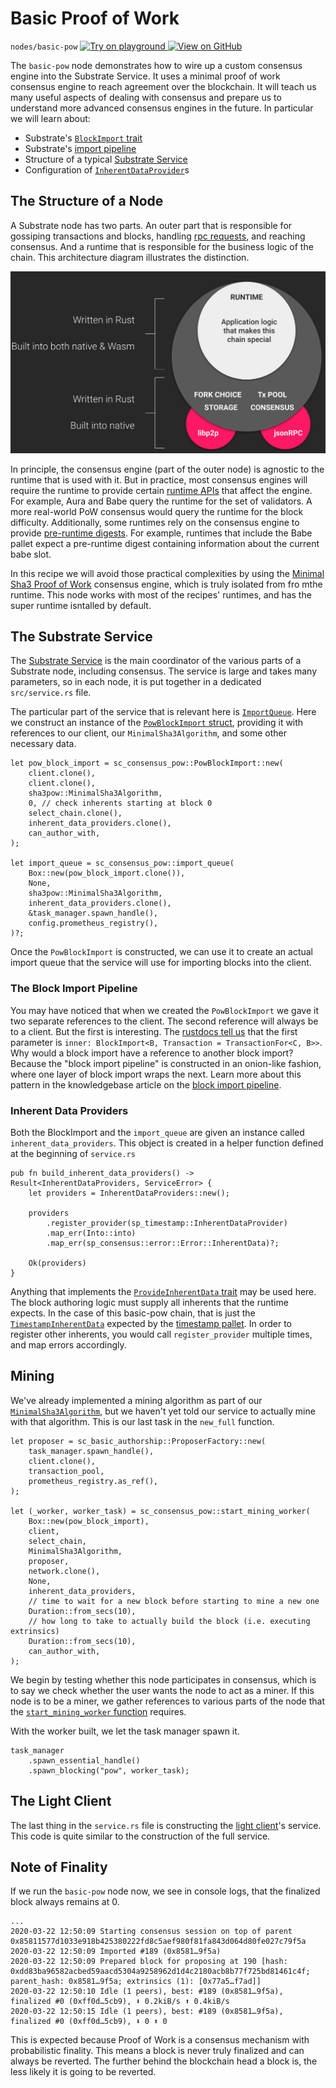 # Basic Proof of Work

`nodes/basic-pow`
<a target="_blank" href="https://playground.substrate.dev/?deploy=recipes&files=%2Fhome%2Fsubstrate%2Fworkspace%2Fnodes%2Fbasic-pow%2Fsrc%2Fservice.rs">
	<img src="https://img.shields.io/badge/Playground-Try%20it!-brightgreen?logo=Parity%20Substrate" alt ="Try on playground"/>
</a>
<a target="_blank" href="https://github.com/substrate-developer-hub/recipes/tree/master/nodes/basic-pow/src/service.rs">
	<img src="https://img.shields.io/badge/Github-View%20Code-brightgreen?logo=github" alt ="View on GitHub"/>
</a>

The `basic-pow` node demonstrates how to wire up a custom consensus engine into the Substrate
Service. It uses a minimal proof of work consensus engine to reach agreement over the blockchain. It
will teach us many useful aspects of dealing with consensus and prepare us to understand more
advanced consensus engines in the future. In particular we will learn about:

-   Substrate's
    [`BlockImport` trait](https://substrate.dev/rustdocs/v3.0.0/sp_consensus/block_import/trait.BlockImport.html)
-   Substrate's [import pipeline](https://substrate.dev/rustdocs/v3.0.0/sp_consensus/import_queue/index.html)
-   Structure of a typical [Substrate Service](https://substrate.dev/rustdocs/v3.0.0/sc_service/index.html)
-   Configuration of
    [`InherentDataProvider`](https://substrate.dev/rustdocs/v3.0.0/sp_authorship/struct.InherentDataProvider.html)s

## The Structure of a Node

A Substrate node has two parts. An outer part that is responsible for gossiping transactions and
blocks, handling [rpc requests](./custom-rpc.md), and reaching consensus. And a runtime that is
responsible for the business logic of the chain. This architecture diagram illustrates the
distinction.

![Substrate Architecture Diagram](img/substrate-architecture.png)

In principle, the consensus engine (part of the outer node) is agnostic to the runtime that is used
with it. But in practice, most consensus engines will require the runtime to provide certain
[runtime APIs](./runtime-api.md) that affect the engine. For example, Aura and Babe query the
runtime for the set of validators. A more real-world PoW consensus would query the runtime for the
block difficulty. Additionally, some runtimes rely on the consensus engine to provide
[pre-runtime digests](https://substrate.dev/rustdocs/v3.0.0/sp_runtime/generic/enum.DigestItem.html#variant.PreRuntime).
For example, runtimes that include the Babe pallet expect a pre-runtime digest containing
information about the current babe slot.

In this recipe we will avoid those practical complexities by using the
[Minimal Sha3 Proof of Work](./sha3-pow-consensus.md) consensus engine, which is truly isolated from fro mthe runtime. This node works with most of the recipes' runtimes, and has the super runtime isntalled by default.

## The Substrate Service

The [Substrate Service](https://substrate.dev/rustdocs/v3.0.0/sc_service/index.html) is the main
coordinator of the various parts of a Substrate node, including consensus. The service is large and
takes many parameters, so in each node, it is put together in a dedicated `src/service.rs` file.

The particular part of the service that is relevant here is
[`ImportQueue`](https://substrate.dev/rustdocs/v3.0.0/sc_service/trait.ImportQueue.html).
Here we construct an instance of the
[`PowBlockImport` struct](https://substrate.dev/rustdocs/v3.0.0/sc_consensus_pow/struct.PowBlockImport.html),
providing it with references to our client, our `MinimalSha3Algorithm`, and some other necessary
data.

```rust, ignore
let pow_block_import = sc_consensus_pow::PowBlockImport::new(
	client.clone(),
	client.clone(),
	sha3pow::MinimalSha3Algorithm,
	0, // check inherents starting at block 0
	select_chain.clone(),
	inherent_data_providers.clone(),
	can_author_with,
);

let import_queue = sc_consensus_pow::import_queue(
	Box::new(pow_block_import.clone()),
	None,
	sha3pow::MinimalSha3Algorithm,
	inherent_data_providers.clone(),
	&task_manager.spawn_handle(),
	config.prometheus_registry(),
)?;
```

Once the `PowBlockImport` is constructed, we can use it to create an actual import queue that the
service will use for importing blocks into the client.

### The Block Import Pipeline

You may have noticed that when we created the `PowBlockImport` we gave it two separate references to
the client. The second reference will always be to a client. But the first is interesting. The
[rustdocs tell us](https://substrate.dev/rustdocs/v3.0.0/sc_consensus_pow/struct.PowBlockImport.html#method.new)
that the first parameter is `inner: BlockImport<B, Transaction = TransactionFor<C, B>>`. Why would a
block import have a reference to another block import? Because the "block import pipeline" is
constructed in an onion-like fashion, where one layer of block import wraps the next. Learn more
about this pattern in the knowledgebase article on the
[block import pipeline](https://substrate.dev/docs/en/knowledgebase/advanced/block-import).

### Inherent Data Providers

Both the BlockImport and the `import_queue` are given an instance called `inherent_data_providers`.
This object is created in a helper function defined at the beginning of `service.rs`

```rust, ignore
pub fn build_inherent_data_providers() -> Result<InherentDataProviders, ServiceError> {
	let providers = InherentDataProviders::new();

	providers
		.register_provider(sp_timestamp::InherentDataProvider)
		.map_err(Into::into)
		.map_err(sp_consensus::error::Error::InherentData)?;

	Ok(providers)
}
```

Anything that implements the
[`ProvideInherentData` trait](https://substrate.dev/rustdocs/v3.0.0/sp_inherents/trait.ProvideInherentData.html)
may be used here. The block authoring logic must supply all inherents that the runtime expects. In
the case of this basic-pow chain, that is just the
[`TimestampInherentData`](https://substrate.dev/rustdocs/v3.0.0/sp_timestamp/trait.TimestampInherentData.html)
expected by the [timestamp pallet](https://substrate.dev/rustdocs/v3.0.0/pallet_timestamp/index.html). In order
to register other inherents, you would call `register_provider` multiple times, and map errors
accordingly.

## Mining

We've already implemented a mining algorithm as part of our
[`MinimalSha3Algorithm`](./sha3-pow-consensus.md), but we haven't yet told our service to actually
mine with that algorithm. This is our last task in the `new_full` function.

```rust, ignore
let proposer = sc_basic_authorship::ProposerFactory::new(
	task_manager.spawn_handle(),
	client.clone(),
	transaction_pool,
	prometheus_registry.as_ref(),
);

let (_worker, worker_task) = sc_consensus_pow::start_mining_worker(
	Box::new(pow_block_import),
	client,
	select_chain,
	MinimalSha3Algorithm,
	proposer,
	network.clone(),
	None,
	inherent_data_providers,
	// time to wait for a new block before starting to mine a new one
	Duration::from_secs(10),
	// how long to take to actually build the block (i.e. executing extrinsics)
	Duration::from_secs(10),
	can_author_with,
);
```

We begin by testing whether this node participates in consensus, which is to say we check whether
the user wants the node to act as a miner. If this node is to be a miner, we gather references to
various parts of the node that the
[`start_mining_worker` function](https://substrate.dev/rustdocs/v3.0.0/sc_consensus_pow/fn.start_mining_worker.html) requires.

With the worker built, we let the task manager spawn it.

```rust, ignore
task_manager
	.spawn_essential_handle()
	.spawn_blocking("pow", worker_task);
```

## The Light Client

The last thing in the `service.rs` file is constructing the
[light client](https://www.parity.io/what-is-a-light-client/)'s service. This code is quite similar
to the construction of the full service.

## Note of Finality

If we run the `basic-pow` node now, we see in console logs, that the finalized block always remains
at 0.

```
...
2020-03-22 12:50:09 Starting consensus session on top of parent 0x85811577d1033e918b425380222fd8c5aef980f81fa843d064d80fe027c79f5a
2020-03-22 12:50:09 Imported #189 (0x8581…9f5a)
2020-03-22 12:50:09 Prepared block for proposing at 190 [hash: 0xdd83ba96582acbed59aacd5304a9258962d1d4c2180acb8b77f725bd81461c4f; parent_hash: 0x8581…9f5a; extrinsics (1): [0x77a5…f7ad]]
2020-03-22 12:50:10 Idle (1 peers), best: #189 (0x8581…9f5a), finalized #0 (0xff0d…5cb9), ⬇ 0.2kiB/s ⬆ 0.4kiB/s
2020-03-22 12:50:15 Idle (1 peers), best: #189 (0x8581…9f5a), finalized #0 (0xff0d…5cb9), ⬇ 0 ⬆ 0
```

This is expected because Proof of Work is a consensus mechanism with probabilistic finality. This
means a block is never truly finalized and can always be reverted. The further behind the blockchain
head a block is, the less likely it is going to be reverted.
